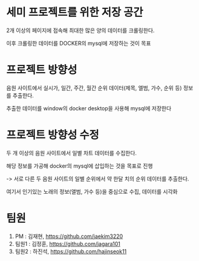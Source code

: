 # 세미 프로젝트를 위한 저장 공간
2개 이상의 페이지에 접속해 최대한 많은 양의 데이터를 크롤링한다.

이후 크롤링한 데이터를 DOCKER의 mysql에 저장하는 것이 목표

# 프로젝트 방향성
음원 사이트에서 실시가, 일간, 주간, 월간 순위 데이터(제목, 엘범, 가수, 순위 등) 정보를 추출한다.

추출한 데이터를 window의 docker desktop을 사용해 mysql에 저장한다

# 프로젝트 방향성 수정
두 개 이상의 음원 사이트에서 일별 차트 데이터를 수집한다.

해당 정보를 가공해 docker의 mysql에 삽입하는 것을 목표로 진행

-> 서로 다른 두 음원 사이트의 일별 순위에서 약 한달 치의 순위 데이터를 추출한다.

여기서 인기있는 노래의 정보(앨범, 가수 등)을 중심으로 수집, 데이터를 시각화

# 팀원
1. PM : 김재현, https://github.com/jaekim3220
2. 팀원1 : 김정훈, https://github.com/jagara101
3. 팀원2 : 하진석, https://github.com/hajinseok11
